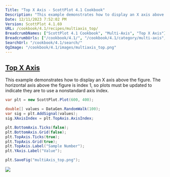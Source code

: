 ```yaml
---
Title: "Top X Axis - ScottPlot 4.1 Cookbook"
Description: "This example demonstrates how to display an X axis above the figure. The horizontal axis above the figure is index 1, so plots must be updated to indicate they are to use a nonstandard axis index."
Date: 12/11/2023 7:52:02 PM
Version: ScottPlot 4.1.69
URL: /cookbook/4.1/recipes/multiaxis_top/
BreadcrumbNames: ["ScottPlot 4.1 Cookbook", "Multi-Axis", "Top X Axis"]
BreadcrumbUrls: ["/cookbook/4.1/", "/cookbook/4.1/category/multi-axis", "/cookbook/4.1/recipes/multiaxis_top/"]
SearchUrl: "/cookbook/4.1/search/"
OgImage: "/cookbook/4.1/images/multiaxis_top.png"
---
```


<h2><a href='/cookbook/4.1/recipes/multiaxis_top/'>Top X Axis</a></h2>

This example demonstrates how to display an X axis above the figure. The horizontal axis above the figure is index 1, so plots must be updated to indicate they are to use a nonstandard axis index.

```cs
var plt = new ScottPlot.Plot(600, 400);

double[] values = DataGen.RandomWalk(100);
var sig = plt.AddSignal(values);
sig.XAxisIndex = plt.TopAxis.AxisIndex;

plt.BottomAxis.Ticks(false);
plt.BottomAxis.Grid(false);
plt.TopAxis.Ticks(true);
plt.TopAxis.Grid(true);
plt.TopAxis.Label("Sample Number");
plt.YAxis.Label("Value");

plt.SaveFig("multiAxis_top.png");
```

<img src='../../images/multiaxis_top.png' class='d-block mx-auto my-5' />


